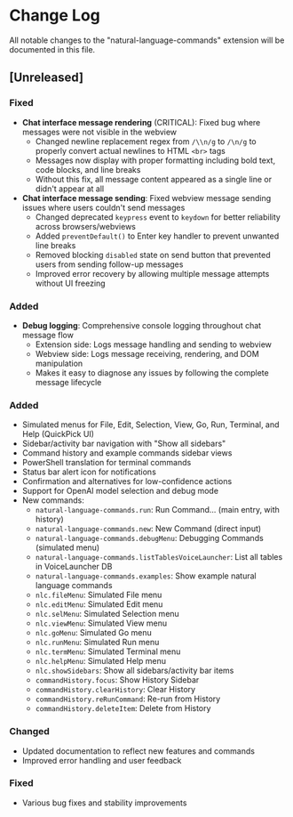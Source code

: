 # Change Log

All notable changes to the "natural-language-commands" extension will be documented in this file.

## [Unreleased]

### Fixed
- **Chat interface message rendering** (CRITICAL): Fixed bug where messages were not visible in the webview
  - Changed newline replacement regex from `/\\n/g` to `/\n/g` to properly convert actual newlines to HTML `<br>` tags
  - Messages now display with proper formatting including bold text, code blocks, and line breaks
  - Without this fix, all message content appeared as a single line or didn't appear at all
- **Chat interface message sending**: Fixed webview message sending issues where users couldn't send messages
  - Changed deprecated `keypress` event to `keydown` for better reliability across browsers/webviews
  - Added `preventDefault()` to Enter key handler to prevent unwanted line breaks
  - Removed blocking `disabled` state on send button that prevented users from sending follow-up messages
  - Improved error recovery by allowing multiple message attempts without UI freezing

### Added
- **Debug logging**: Comprehensive console logging throughout chat message flow
  - Extension side: Logs message handling and sending to webview
  - Webview side: Logs message receiving, rendering, and DOM manipulation
  - Makes it easy to diagnose any issues by following the complete message lifecycle

### Added
- Simulated menus for File, Edit, Selection, View, Go, Run, Terminal, and Help (QuickPick UI)
- Sidebar/activity bar navigation with "Show all sidebars"
- Command history and example commands sidebar views
- PowerShell translation for terminal commands
- Status bar alert icon for notifications
- Confirmation and alternatives for low-confidence actions
- Support for OpenAI model selection and debug mode
- New commands:
	- `natural-language-commands.run`: Run Command... (main entry, with history)
	- `natural-language-commands.new`: New Command (direct input)
	- `natural-language-commands.debugMenu`: Debugging Commands (simulated menu)
	- `natural-language-commands.listTablesVoiceLauncher`: List all tables in VoiceLauncher DB
	- `natural-language-commands.examples`: Show example natural language commands
	- `nlc.fileMenu`: Simulated File menu
	- `nlc.editMenu`: Simulated Edit menu
	- `nlc.selMenu`: Simulated Selection menu
	- `nlc.viewMenu`: Simulated View menu
	- `nlc.goMenu`: Simulated Go menu
	- `nlc.runMenu`: Simulated Run menu
	- `nlc.termMenu`: Simulated Terminal menu
	- `nlc.helpMenu`: Simulated Help menu
	- `nlc.showSidebars`: Show all sidebars/activity bar items
	- `commandHistory.focus`: Show History Sidebar
	- `commandHistory.clearHistory`: Clear History
	- `commandHistory.reRunCommand`: Re-run from History
	- `commandHistory.deleteItem`: Delete from History

### Changed
- Updated documentation to reflect new features and commands
- Improved error handling and user feedback

### Fixed
- Various bug fixes and stability improvements